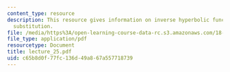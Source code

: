 ```yaml
---
content_type: resource
description: This resource gives information on inverse hyperbolic functions and inverse
  substitution.
file: /media/https%3A/open-learning-course-data-rc.s3.amazonaws.com/18-01-single-variable-calculus-fall-2005/c65b8d0f77fc136d49a867a557718739_lecture_25.pdf
file_type: application/pdf
resourcetype: Document
title: lecture_25.pdf
uid: c65b8d0f-77fc-136d-49a8-67a557718739
---
```

